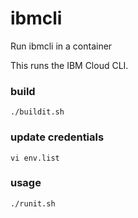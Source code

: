 # ibmcli
Run ibmcli in a container

This runs the IBM Cloud CLI.


### build

```
./buildit.sh
```

### update credentials 

```
vi env.list
```

### usage

```
./runit.sh 
```

